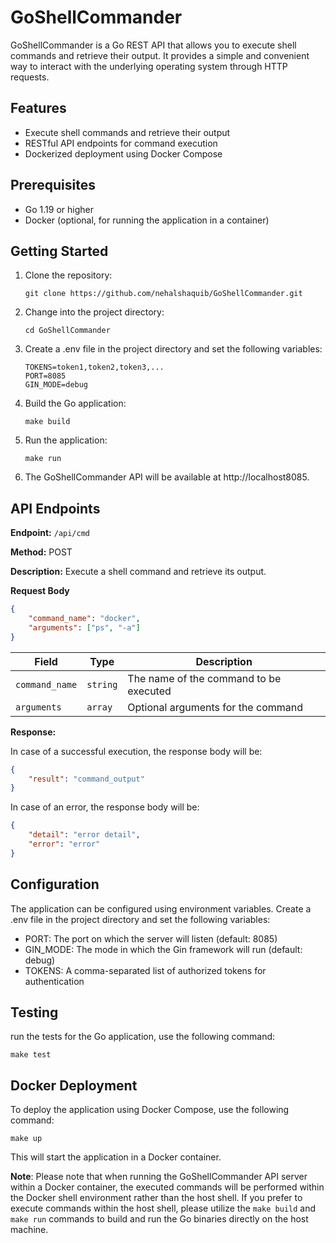 # GoShellCommander
GoShellCommander is a Go REST API that allows you to execute shell commands and retrieve their output. It provides a simple and convenient way to interact with the underlying operating system through HTTP requests.

## Features

- Execute shell commands and retrieve their output
- RESTful API endpoints for command execution
- Dockerized deployment using Docker Compose

## Prerequisites

- Go 1.19 or higher
- Docker (optional, for running the application in a container)

## Getting Started

1. Clone the repository:

	```shell
	git clone https://github.com/nehalshaquib/GoShellCommander.git
	```

2.  Change into the project directory:

	```shell
	cd GoShellCommander
	```
3.  Create a  .env  file in the project directory and set the following variables:
	```
	TOKENS=token1,token2,token3,...
	PORT=8085
	GIN_MODE=debug
	```

4.  Build the Go application:
	```shell
	make build
	```

5.  Run the application:
	```shell
	make run
	```

6.  The GoShellCommander API will be available at  http://localhost8085.

## API Endpoints

  **Endpoint:** `/api/cmd`

**Method:** POST

**Description:** Execute a shell command and retrieve its output.

**Request Body**
```json
{
    "command_name": "docker",
    "arguments": ["ps", "-a"]
}
```

|Field  | Type | Description |
|--|--|--|
|  `command_name` | `string` | The name of the command to be executed |
|  `arguments` | `array`| Optional arguments for the command |

**Response:**

In case of a successful execution, the response body will be:

```json
{
    "result": "command_output"
}
```
In case of an error, the response body will be:
```json
{
    "detail": "error detail",
    "error": "error"
}
```

## Configuration

The application can be configured using environment variables. Create a .env file in the project directory and set the following variables:

-   PORT: The port on which the server will listen (default: 8085)
-   GIN_MODE: The mode in which the Gin framework will run (default: debug)
-   TOKENS: A comma-separated list of authorized tokens for authentication

## Testing

run the tests for the Go application, use the following command:

```shell
make test
```
## Docker Deployment

To deploy the application using Docker Compose, use the following command:

```shell
make up
```
This will start the application in a Docker container.

**Note**:  Please note that when running the GoShellCommander API server within a Docker container, the executed commands will be performed within the Docker shell environment rather than the host shell. If you prefer to execute commands within the host shell, please utilize the `make build` and `make run` commands to build and run the Go binaries directly on the host machine.
